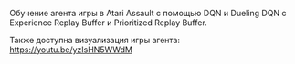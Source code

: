 Обучение агента игры в Atari Assault с помощью DQN и Dueling DQN с Experience Replay Buffer и Prioritized Replay Buffer.

Также доступна визуализация игры агента: https://youtu.be/yzIsHN5WWdM